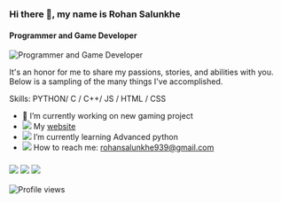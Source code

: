 ### Hi there 👋, my name is Rohan Salunkhe
#### Programmer and Game Developer
![Programmer and Game Developer](https://encrypted-tbn0.gstatic.com/images?q=tbn:ANd9GcTwjxK1Skybafj-TL5mEC-_CJp5xwexjgiVPg&usqp=CAU)

It's an honor for me to share my passions, stories, and abilities with you. Below is a sampling of the many things I've accomplished.

Skills: PYTHON/ C / C++/ JS / HTML / CSS

- 🔭 I’m currently working on new gaming project 
- <img src="https://img.icons8.com/ios/12/fa314a/internet--v2.png"/> My [website](amrohan.ml)
- <img src="https://img.icons8.com/color/12/fa314a/critical-thinking--v2.png"/> I’m currently learning Advanced python  
- <img src="https://img.icons8.com/ios-filled/12/fa314a/speech-bubble--v2.png"/> How to reach me: rohansalunkhe939@gmail.com 

### [<img src="https://img.icons8.com/ios/50/fa314a/instagram-new--v2.png"/>](am_rohan012) [<img src="https://img.icons8.com/ios/50/fa314a/facebook--v2.png"/>](https://www.facebook.com/rohan.salunkhe.9889) [<img src="https://img.icons8.com/ios/50/fa314a/twitter--v3.png"/>](amrohan012)
 
![Profile views](https://gpvc.arturio.dev/amrohan)  
